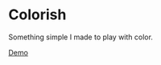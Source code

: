 # Colorish
Something simple I made to play with color.

[Demo](http://qwertypants.github.io/colorish/)
